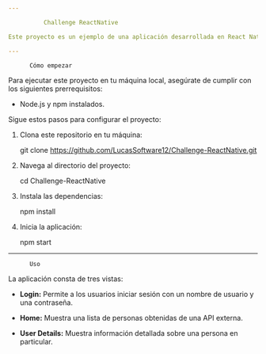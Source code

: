 ```yaml
---

          Challenge ReactNative

Este proyecto es un ejemplo de una aplicación desarrollada en React Native que consta de múltiples vistas.

---
```


          Cómo empezar

Para ejecutar este proyecto en tu máquina local, asegúrate de cumplir con los siguientes prerrequisitos:

- Node.js y npm instalados.

Sigue estos pasos para configurar el proyecto:

1. Clona este repositorio en tu máquina:

   git clone https://github.com/LucasSoftware12/Challenge-ReactNative.git

2. Navega al directorio del proyecto:

   cd Challenge-ReactNative

3. Instala las dependencias:

   npm install

4. Inicia la aplicación:

   npm start

---

          Uso

La aplicación consta de tres vistas:

- **Login:** Permite a los usuarios iniciar sesión con un nombre de usuario y una contraseña.

- **Home:** Muestra una lista de personas obtenidas de una API externa.

- **User Details:** Muestra información detallada sobre una persona en particular.
